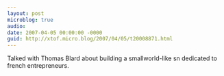 ```yaml
---
layout: post
microblog: true
audio: 
date: 2007-04-05 00:00:00 -0000
guid: http://xtof.micro.blog/2007/04/05/t20008871.html
---
```

Talked with Thomas Blard about building a smallworld-like sn dedicated to french entrepreneurs.
